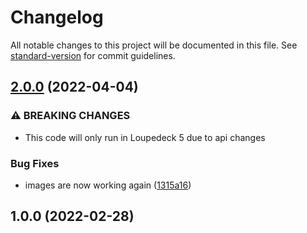 # Changelog

All notable changes to this project will be documented in this file. See [standard-version](https://github.com/conventional-changelog/standard-version) for commit guidelines.

## [2.0.0](https://github.com/XeroxDev/Loupedeck-plugin-NanoleafControl/compare/v1.0.0...v2.0.0) (2022-04-04)


### ⚠ BREAKING CHANGES

* This code will only run in Loupedeck 5 due to api changes

### Bug Fixes

* images are now working again ([1315a16](https://github.com/XeroxDev/Loupedeck-plugin-NanoleafControl/commit/1315a16fdfe5b99e20369a34974a6d57bfbb81c4))

## 1.0.0 (2022-02-28)
